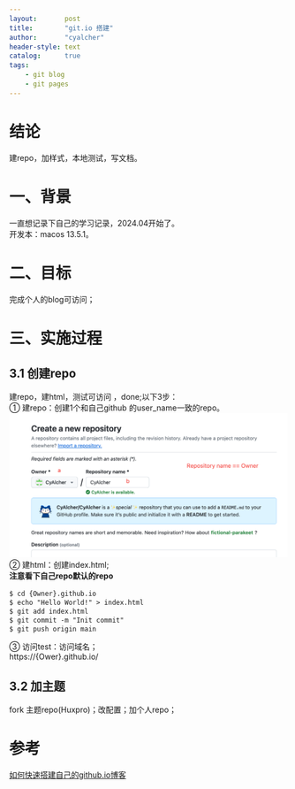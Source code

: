 ```yaml
---
layout:       post
title:        "git.io 搭建"
author:       "cyalcher"
header-style: text
catalog:      true
tags:
    - git blog
    - git pages
---
```

# 结论
建repo，加样式，本地测试，写文档。
# 一、背景
一直想记录下自己的学习记录，2024.04开始了。<br>
开发本：macos 13.5.1。<br>

# 二、目标
完成个人的blog可访问；
# 三、实施过程
## 3.1 创建repo
建repo，建html，测试可访问 ，done;以下3步：<br>
① 建repo：创建1个和自己github 的user_name一致的repo。 <br>
![create repo](./img/in-post/0413_blog_start.png) <br>
② 建html：创建index.html; <br> 
**注意看下自己repo默认的repo**
```
$ cd {Owner}.github.io
$ echo "Hello World!" > index.html
$ git add index.html
$ git commit -m "Init commit"
$ git push origin main
```
③ 访问test：访问域名；<br>
https://{Ower}.github.io/
## 3.2 加主题
fork 主题repo(Huxpro)；改配置；加个人repo；<br>



# 参考
[如何快速搭建自己的github.io博客](https://keysaim.github.io/post/blog/2017-08-15-how-to-setup-your-github-io-blog/)

